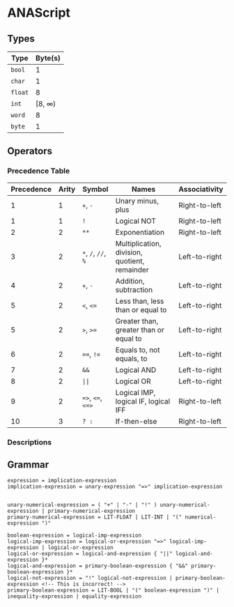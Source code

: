 # ANAScript

## Types

| Type    | Byte(s) |
| ------- | ------- |
| `bool`  | 1       |
| `char`  | 1       | <!-- Support unicode later -->
| `float` | 8       |
| `int`   | [8, ∞)  |
| `word`  | 8       |
| `byte`  | 1       |

## Operators

### Precedence Table

| Precedence | Arity | Symbol              | Names                                         | Associativity | 
| ---------- | ----- | ------------------- | --------------------------------------------- | ------------- |
| 1          | 1     | `+`, `-`            | Unary minus, plus                             | Right-to-left |
| 1          | 1     | `!`                 | Logical NOT                                   | Right-to-left |
| 2          | 2     | `**`                | Exponentiation                                | Right-to-left |
| 3          | 2     | `*`, `/`, `//`, `%` | Multiplication, division, quotient, remainder | Left-to-right |
| 4          | 2     | `+`, `-`            | Addition, subtraction                         | Left-to-right |
| 5          | 2     | `<`, `<=`           | Less than, less than or equal to              | Left-to-right |
| 5          | 2     | `>`, `>=`           | Greater than, greater than or equal to        | Left-to-right |
| 6          | 2     | `==`, `!=`          | Equals to, not equals, to                     | Left-to-right |
| 7          | 2     | `&&`                | Logical AND                                   | Left-to-right |
| 8          | 2     | `\|\|`              | Logical OR                                    | Left-to-right |
| 9          | 2     | `=>`, `<=`, `<=>`   | Logical IMP, logical IF, logical IFF          | Right-to-left |
| 10         | 3     | `? :`               | If-then-else                                  | Right-to-left |

### Descriptions

<!-- - `-`, `+`: Operate on numerical types, return numerical types
- `**`: Operates on numerical types, returns numerical type
- `*`, `/`, `//`, `%`: Operate on numerical types
- `+`, `-`: Operate on numerical types
 -->

## Grammar

<!-- Should I express type constraints as syntactical ones? -->

```
expression = implication-expression
implication-expression = unary-expression "=>" implication-expression


unary-numerical-expression = ( "+" | "-" | "!" ) unary-numerical-expression | primary-numerical-expression
primary-numerical-expression = LIT-FLOAT | LIT-INT | "(" numerical-expression ")"

boolean-expression = logical-imp-expression
logical-imp-expression = logical-or-expression "=>" logical-imp-expression | logical-or-expression
logical-or-expression = logical-and-expression { "||" logical-and-expression }*
logical-and-expression = primary-boolean-expression { "&&" primary-boolean-expression }*
logical-not-expression = "!" logical-not-expression | primary-boolean-expression <!-- This is incorrect! -->
primary-boolean-expression = LIT-BOOL | "(" boolean-expression ")" | inequality-expression | equality-expression
```

